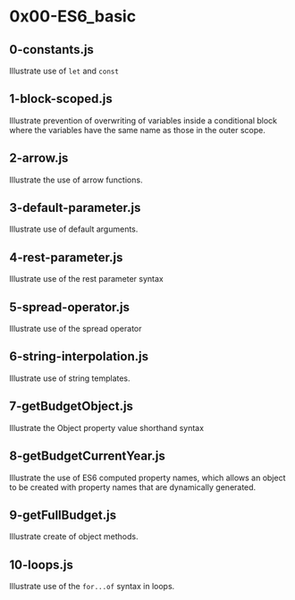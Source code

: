 # 0x00-ES6_basic

## 0-constants.js
Illustrate use of `let` and `const`

## 1-block-scoped.js
Illustrate prevention of overwriting of variables inside a conditional block where the variables have the same name as those in the outer scope.

## 2-arrow.js
Illustrate the use of arrow functions.

## 3-default-parameter.js
Illustrate use of default arguments.

## 4-rest-parameter.js
Illustrate use of the rest parameter syntax

## 5-spread-operator.js
Illustrate use of the spread operator

## 6-string-interpolation.js
Illustrate use of string templates.

## 7-getBudgetObject.js
Illustrate the Object property value shorthand syntax

## 8-getBudgetCurrentYear.js
Illustrate the use of ES6 computed property names, which allows an object to be created
with property names that are dynamically generated.

## 9-getFullBudget.js
Illustrate create of object methods.

## 10-loops.js
Illustrate use of the `for...of` syntax in loops.
